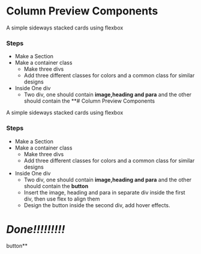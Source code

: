 # Column Preview Components

A simple sideways stacked cards using flexbox

### Steps

- Make a Section
- Make a container class
  - Make three divs
  - Add three different classes for colors and a common class for similar designs
- Inside One div
  - Two div, one should contain **image,heading and para** and the other should contain
    the \*\*# Column Preview Components

A simple sideways stacked cards using flexbox

### Steps

- Make a Section
- Make a container class
  - Make three divs
  - Add three different classes for colors and a common class for similar designs
- Inside One div
  - Two div, one should contain **image,heading and para** and the other should contain
    the **button**
  - Insert the image, heading and para in separate div inside the first div, then use flex to align them
  - Design the button inside the second div, add hover effects.

# _Done!!!!!!!!!_

button\*\*
